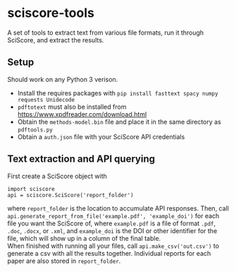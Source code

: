 # sciscore-tools

A set of tools to extract text from various file formats, run it through SciScore, and extract the results.

## Setup

Should work on any Python 3 verison.

 * Install the requires packages with `pip install fasttext spacy numpy requests Unidecode`
 * `pdftotext` must also be installed from https://www.xpdfreader.com/download.html
 * Obtain the `methods-model.bin` file and place it in the same directory as `pdftools.py`
 * Obtain a `auth.json` file with your SciScore API credentials

## Text extraction and API querying

First create a SciScore object with 
```
import sciscore
api = sciscore.SciScore('report_folder')
```
where `report_folder` is the location to accumulate API responses. Then, call `api.generate_report_from_file('example.pdf', 'example_doi')` for each file you want the SciScore of, where `example.pdf` is a file of format `.pdf`, `.doc`, `.docx`, or `.xml`, and `example_doi` is the DOI or other identifier for the file, which will show up in a column of the final table.
<br>
When finished with running all your files, call `api.make_csv('out.csv')` to generate a csv with all the results together. Individual reports for each paper are also stored in `report_folder`.
